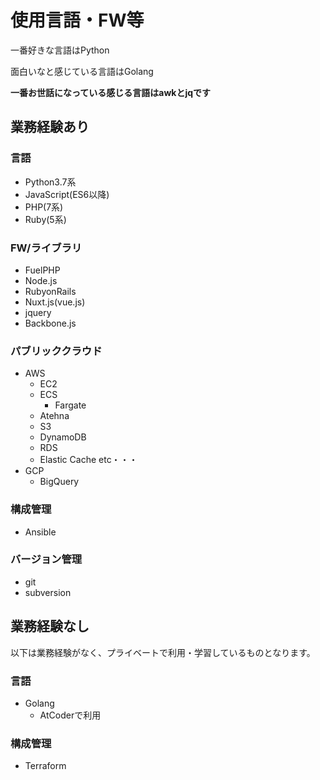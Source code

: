 # 使用言語・FW等

一番好きな言語はPython

面白いなと感じている言語はGolang

**一番お世話になっている感じる言語はawkとjqです**

## 業務経験あり

### 言語
- Python3.7系
- JavaScript(ES6以降)
- PHP(7系)
- Ruby(5系)

### FW/ライブラリ
- FuelPHP
- Node.js
- RubyonRails
- Nuxt.js(vue.js)
- jquery
- Backbone.js


### パブリッククラウド
- AWS
  - EC2
  - ECS
    - Fargate
  - Atehna
  - S3
  - DynamoDB
  - RDS
  - Elastic Cache etc・・・
- GCP
  - BigQuery

### 構成管理
- Ansible

### バージョン管理
- git
- subversion

## 業務経験なし

以下は業務経験がなく、プライベートで利用・学習しているものとなります。

### 言語
- Golang
  - AtCoderで利用

### 構成管理
- Terraform
